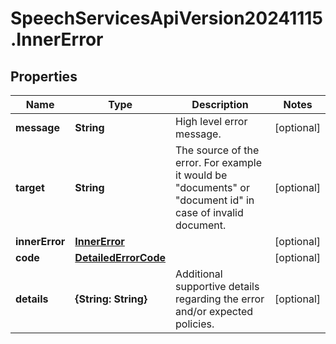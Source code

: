 # SpeechServicesApiVersion20241115.InnerError

## Properties
Name | Type | Description | Notes
------------ | ------------- | ------------- | -------------
**message** | **String** | High level error message. | [optional] 
**target** | **String** | The source of the error. For example it would be \"documents\" or \"document id\" in case of invalid document. | [optional] 
**innerError** | [**InnerError**](InnerError.md) |  | [optional] 
**code** | [**DetailedErrorCode**](DetailedErrorCode.md) |  | [optional] 
**details** | **{String: String}** | Additional supportive details regarding the error and/or expected policies. | [optional] 


